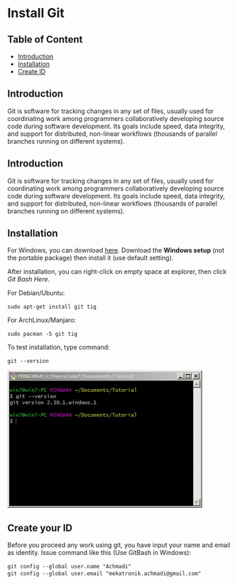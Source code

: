 # Install Git

## Table of Content
- [Introduction](#introduction)
- [Installation](#installation)
- [Create ID](#create-your-id)

## Introduction

Git is software for tracking changes in any set of files,
usually used for coordinating work among programmers collaboratively developing source code during software development.
Its goals include speed, data integrity, and support for distributed,
non-linear workflows (thousands of parallel branches running on different systems).

## Introduction

Git is software for tracking changes in any set of files,
usually used for coordinating work among programmers collaboratively developing source code during software development.
Its goals include speed, data integrity, and support for distributed,
non-linear workflows (thousands of parallel branches running on different systems).

## Installation

For Windows, you can download [here](https://git-scm.com/download/win).
Download the **Windows setup** (not the portable package) then install it (use default setting).

After installation, you can right-click on empty space at explorer, then click _Git Bash Here_.

For Debian/Ubuntu:

```
sudo apt-get install git tig
```

For ArchLinux/Manjaro:

```
sudo pacman -S git tig
```

To test installation, type command:

```
git --version
```

![images](images/gitbash.JPG?raw=true)

## Create your ID

Before you proceed any work using git, you have input your name and email as identity.
Issue command like this (Use GitBash in Windows):

```
git config --global user.name "Achmadi"
git config --global user.email "mekatronik.achmadi@gmail.com"
```
